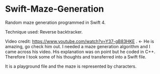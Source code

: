 # Swift-Maze-Generation
Random maze generation programmed in Swift 4.

Technique used: Reverse backtracker.

Video credit: https://www.youtube.com/watch?v=Y37-gB83HKE . <- He is amazing, go check him out.
I needed a maze generation algorithm and I came across his video. His explanation was on point 
but he coded in C++. Therefore I took some of his thoughts and transferred into a Swift file.

It is a playground file and the maze is represented by characters.
